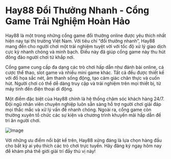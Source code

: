 # Hay88 Đổi Thưởng Nhanh - Cổng Game Trải Nghiệm Hoàn Hảo

Hay88 là một trong những cổng game đổi thưởng online được yêu thích nhất hiện nay tại thị trường Việt Nam. Với tiêu chí “đổi thưởng nhanh”, Hay88 mang đến cho người chơi một trải nghiệm tuyệt vời với tốc độ xử lý giao dịch cực kỳ nhanh chóng và minh bạch. Điều này đã giúp cổng game này thu hút đông đảo người chơi từ khắp nơi.

Cổng game cung cấp đa dạng các trò chơi hấp dẫn như đánh bài online, cá cược thể thao, slot game và nhiều mini game khác. Tất cả đều được thiết kế với đồ họa sắc nét, âm thanh sống động, tạo cảm giác chân thực và cuốn hút. Người chơi có thể dễ dàng truy cập và trải nghiệm trên mọi thiết bị, từ máy tính đến điện thoại di động.

Một điểm đặc biệt của Hay88 chính là hệ thống chăm sóc khách hàng 24/7. Đội ngũ nhân viên chuyên nghiệp luôn sẵn sàng hỗ trợ người chơi giải đáp mọi thắc mắc và xử lý vấn đề nhanh chóng. Ngoài ra, cổng game còn thường xuyên tổ chức các sự kiện và chương trình khuyến mãi hấp dẫn để tri ân người chơi.

![Image](https://github.com/user-attachments/assets/bd51ea9f-0666-407b-a7a7-98ead6de688c)

Với những ưu điểm nổi bật kể trên, Hay88 xứng đáng là lựa chọn hàng đầu cho bất kỳ ai yêu thích các trò chơi trực tuyến. Hãy đăng ký ngay hôm nay để khám phá thế giới giải trí đầy thú vị này!